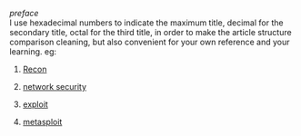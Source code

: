 *_preface_*   
I use hexadecimal numbers to indicate the maximum title, decimal for the secondary title, octal for the third title, in order to make the article structure comparison cleaning, but also convenient for your own reference and your learning.
eg:


1. [Recon](https://github.com/HackerTXK/RedTeamAllTheThing/blob/main/1_Recon.md)
  
2. [network security](https://github.com/HackerTXK/RedTeamAllTheThing/blob/main/2_Network_Security.md)  
  

3. [exploit](https://github.com/HackerTXK/RedTeamAllTheThing/blob/main/3_Exploit.md)  

4. [metasploit](https://github.com/HackerTXK/RedTeamAllTheThing/blob/main/4_Metasploit.md)















